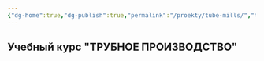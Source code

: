 ```yaml
---
{"dg-home":true,"dg-publish":true,"permalink":"/proekty/tube-mills/","tags":["gardenEntry"],"dgPassFrontmatter":true}
---
```


## Учебный курс "ТРУБНОЕ ПРОИЗВОДСТВО"


